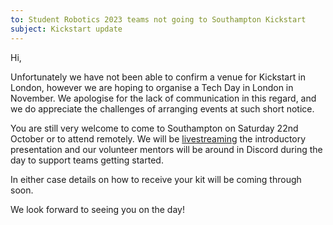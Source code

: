 ```yaml
---
to: Student Robotics 2023 teams not going to Southampton Kickstart
subject: Kickstart update
---
```


Hi,

Unfortunately we have not been able to confirm a venue for Kickstart in London,
however we are hoping to organise a Tech Day in London in November. We apologise
for the lack of communication in this regard, and we do appreciate the
challenges of arranging events at such short notice.

You are still very welcome to come to Southampton on Saturday 22nd October or to
attend remotely. We will be [livestreaming][livestream] the introductory
presentation and our volunteer mentors will be around in Discord during the day
to support teams getting started.

In either case details on how to receive your kit will be coming through soon.

We look forward to seeing you on the day!

[livestream]: https://www.youtube.com/watch?v=FVnNv5GSpyQ

